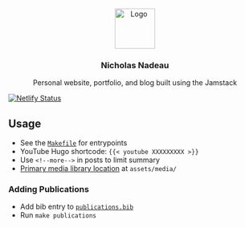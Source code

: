 <br />
<p align="center">
<a href="https://github.com/nnadeau/nicholasnadeau-me">
<img src="https://raw.githubusercontent.com/nnadeau/nicholasnadeau-me/master/assets/images/logo.png" alt="Logo" width="80" height="80">
</a>

<h3 align="center">Nicholas Nadeau</h3>

<p align="center">
Personal website, portfolio, and blog built using the Jamstack
</p>
</p>

[![Netlify Status](https://api.netlify.com/api/v1/badges/96cf62a7-5c7d-4610-b84f-de0afc34773c/deploy-status)](https://app.netlify.com/sites/competent-panini-00973b/deploys)

## Usage

- See the [`Makefile`](./Makefile) for entrypoints
- YouTube Hugo shortcode: `{{< youtube XXXXXXXXX >}}`
- Use `<!--more-->` in posts to limit summary
- [Primary media library location](https://wowchemy.com/blog/v5.1.0/) at `assets/media/`

### Adding Publications

- Add bib entry to [`publications.bib`](publications.bib)
- Run `make publications`
